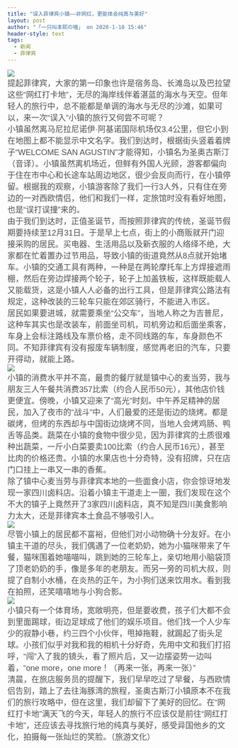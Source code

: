 ```yaml
---
title: "误入菲律宾小镇——非网红，更能体会纯真与美好"
layout: post
author: "「一只叫本熙の喵」 on 2020-1-10 15:46"
header-style: text
tags:
  - 新闻
  - 菲律宾
---
```


<head></head>
<body>
 <div align="left"> 
  <font style="color:rgb(80, 80, 80)"><font face="helvetica"><font style="font-size:18px"><img src="https://shareapp.cyol.com/cmsfile/cut/NEM0_20200107_C0362450951_A1010879_content.jpg" onload="thumbImg(this)"></font></font></font> 
 </div> 
 <div align="left"> 
  <font style="color:rgb(80, 80, 80)"><font face="helvetica"><font style="font-size:18px">提起菲律宾，大家的第一印象也许是宿务岛、长滩岛以及巴拉望这些“网红打卡地”，无尽的海岸线伴着湛蓝的海水与天空。但年轻人的旅行中，总不能都是单调的海水与无尽的沙滩，如果可以，来一次“误入”小镇的旅行又何尝不可呢？</font></font></font> 
 </div> 
 <div align="left"> 
  <font style="color:rgb(80, 80, 80)"><font face="helvetica"><font style="font-size:18px">小镇虽然离马尼拉尼诺伊·阿基诺国际机场仅3.4公里，但它小到在地图上都不能显示中文名字。我们到达时，根据街头竖着着牌子“WELCOME SAN AGUSTIN”才能得知，小镇名为圣奥古斯汀（音译）。小镇虽然离机场近，但鲜有外国人光顾，游客都偏向于住在市中心和长途车站周边地区，很少会反向而行，在小镇停留。根据我的观察，小镇游客除了我们一行3人外，只有住在旁边的一对西欧情侣，他们和我们一样，定旅馆时没有看好地图，也是“误打误撞”来的。</font></font></font> 
 </div> 
 <div align="left"> 
  <font style="color:rgb(80, 80, 80)"><font face="helvetica"><font style="font-size:18px">由于我们到达时，正值圣诞节，而按照菲律宾的传统，圣诞节假期要持续至12月31日。于是早上七点，街上的小商贩就开门迎接采购的居民。买电器、生活用品以及新衣服的人络绎不绝，大家都在忙着置办过节用品，导致小镇的街道竟然从8点就开始堵车。小镇的交通工具有两种，一种是在两轮摩托车上方焊接遮雨棚，然后在旁边焊接两个轮子，轮子上加盖铁板，这样既能载人又能载货，这是小镇人人必备的出行工具，但是菲律宾公路法有规定，这种改装的三轮车只能在郊区骑行，不能进入市区。</font></font></font> 
 </div> 
 <div align="left"> 
  <font style="color:rgb(80, 80, 80)"><font face="helvetica"><font style="font-size:18px">居民如果要进城，就需要乘坐“公交车”，当地人称之为吉普尼，这种车其实也是改装车，前面坐司机，司机旁边和后面坐乘客，车身上会标注路线及车票价格，走不同线路的车，车身颜色不同。不知菲律宾有没有报废车辆制度，感觉再老旧的汽车，只要开得动，就能上路。</font></font></font> 
 </div> 
 <div align="left"> 
  <font style="color:rgb(80, 80, 80)"><font face="helvetica"><font style="font-size:18px"><img src="https://shareapp.cyol.com/cmsfile/cut/NEM0_20200107_C0362450951_A1010880_content.jpg" onload="thumbImg(this)"></font></font></font> 
 </div> 
 <div align="left"> 
  <font style="color:rgb(80, 80, 80)"><font face="helvetica"><font style="font-size:18px">小镇的消费水平并不高，最贵的餐厅就是镇中心的麦当劳，我与朋友三人午餐共消费357比索（约合人民币50元），其他店价钱更便宜。傍晚，小镇又迎来了“高光”时刻。中午养足精神的居民，加入了夜市的“战斗”中，人们最爱的还是街边的烧烤。都是碳烤，但烤的东西却与中国街边烧烤不同，当地人会烤鸡肠、鸭舌等品类。蔬菜在小镇的食物中很少见，因为菲律宾的土质很难种出蔬菜，一斤小白菜要卖100比索（约合人民币16元），甚至比肉的价格还贵。小镇的水果店也十分奇特，没有招牌，只在店门口挂上一串又一串的香蕉。</font></font></font> 
 </div> 
 <div align="left"> 
  <font style="color:rgb(80, 80, 80)"><font face="helvetica"><font style="font-size:18px">除了镇中心麦当劳与菲律宾本地的一些面食小店，你会惊讶地发现一家四川卤料店。沿着小镇主干道走上一圈，我们发现在这个不大的镇子上竟然开了3家四川卤料店，真不知是四川美食影响力太大，还是菲律宾本土食品不够吸引人。</font></font></font> 
 </div> 
 <div align="left"> 
  <font style="color:rgb(80, 80, 80)"><font face="helvetica"><font style="font-size:18px"><img src="https://shareapp.cyol.com/cmsfile/cut/NEM0_20200107_C0362450951_A1010881_content.jpg" onload="thumbImg(this)"></font></font></font> 
 </div> 
 <div align="left"> 
  <font style="color:rgb(80, 80, 80)"><font face="helvetica"><font style="font-size:18px">尽管小镇上的居民都不富裕，但他们对小动物确十分友好。在小镇主干道的尽头，我们偶遇了一位老奶奶，她为小猫咪带来了午餐，猫咪围着她喵喵叫，跳到她的三轮车上，亲切地用小脑袋顶了顶老奶奶的手，像是多年的老朋友。而另一旁的司机大叔，则提了自制小水桶，在炎热的正午，为小狗们送来饮用水。看到我在拍照，还笑嘻嘻地与小狗合影。</font></font></font> 
 </div> 
 <div align="left"> 
  <font style="color:rgb(80, 80, 80)"><font face="helvetica"><font style="font-size:18px"><img src="https://shareapp.cyol.com/cmsfile/cut/NEM0_20200107_C0362450951_A1010882_content.jpg" onload="thumbImg(this)"></font></font></font> 
 </div> 
 <div align="left"> 
  <font style="color:rgb(80, 80, 80)"><font face="helvetica"><font style="font-size:18px">小镇只有一个体育场，宽敞明亮，但是要收费，孩子们大都不会到里面踢球，街边足球成了他们的娱乐项目。他们找一个人少车少的寂静小巷，约三四个小伙伴，甩掉拖鞋，就踢起了街头足球。小孩们似乎对我和我的相机十分好奇，先用中文和我们打招呼，“闯”入了我的镜头，看了照片后，又一边摆姿势一边叫着，“one more，one more！（再来一张，再来一张）”</font></font></font> 
 </div> 
 <div align="left"> 
  <font style="color:rgb(80, 80, 80)"><font face="helvetica"><font style="font-size:18px">清晨，在旅店服务员的提醒下，我们早早吃过了早餐，与西欧情侣告别，踏上了去往海豚湾的旅程，圣奥古斯汀小镇原本不在我们的旅行攻略中，但在这里，我们却留下了美好的回忆。在“网红打卡地”满天飞的今天，年轻人的旅行不应该仅是前往“网红打卡地”，还应该去寻找旅行地的纯真与美好，感受异国他乡的文化，拍摄每一张灿烂的笑脸。（旅游文化）</font></font></font> 
 </div>
 <br>
</body>


